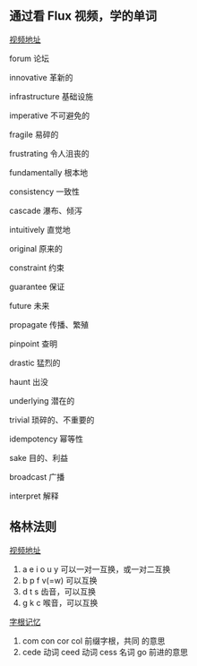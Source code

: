 ## 通过看 Flux 视频，学的单词

[视频地址](https://www.youtube.com/watch?v=nYkdrAPrdcw&feature=youtu.be&list=PLb0IAmt7-GS188xDYE-u1ShQmFFGbrk0v)

forum 论坛

innovative 革新的

infrastructure 基础设施

imperative 不可避免的

fragile 易碎的

frustrating 令人沮丧的

fundamentally 根本地

consistency 一致性

cascade 瀑布、倾泻

intuitively 直觉地

original 原来的

constraint 约束

guarantee 保证

future 未来

propagate 传播、繁殖

pinpoint 查明

drastic 猛烈的

haunt 出没

underlying 潜在的

trivial 琐碎的、不重要的

idempotency 幂等性

sake 目的、利益

broadcast 广播

interpret 解释

## 格林法则

[视频地址](https://www.youtube.com/watch?v=l7mv6AA6tY8)

1. a e i o u y 可以一对一互换，或一对二互换
2. b p f v(=w) 可以互换
3. d t s 齿音，可以互换
4. g k c 喉音，可以互换

[字根记忆](https://www.youtube.com/watch?v=CjUXsJfvnzc)

1. com con cor col 前缀字根，共同 的意思
2. cede 动词 ceed 动词 cess 名词 go 前进的意思

